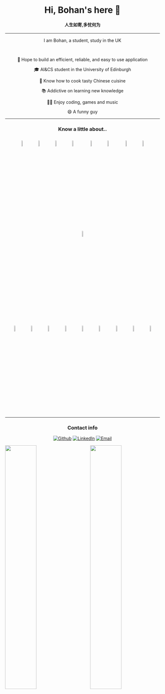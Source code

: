 <link rel="stylesheet" href="https://use.fontawesome.com/releases/v5.15.1/css/all.css" integrity="sha384-vp86vTRFVJgpjF9jiIGPEEqYqlDwgyBgEF109VFjmqGmIY/Y4HV4d3Gp2irVfcrp" crossorigin="anonymous">

<h1 align="center">Hi, Bohan's here 👋</h1>

<h4 align="center">人生如寄,多忧何为 </h4>
<hr border="none">
<p align="center">I am Bohan, a student, study in the UK</p>
<br>
<p align="center">🌟 Hope to build an efficient, reliable, and easy to use application</p>
<p align="center">🎓 AI&CS student in the University of Edinburgh</p>
<p align="center">🔪 Know how to cook tasty Chinese cuisine</p>
<p align="center">📚 Addictive on learning new knowledge</p>
<p align="center">👨‍💻 Enjoy coding, games and music</p>
<p align="center">😄 A funny guy</p>
<hr>
<h3 align="center">Know a little about..</h3>

<p align="center">
<img src="https://simpleicons.org/icons/java.svg" width="7%" style="margin: 10px;"><img src="https://simpleicons.org/icons/python.svg" width="7%" style="margin: 10px;"><img src="https://simpleicons.org/icons/haskell.svg" width="7%" style="margin: 10px;"><img src="https://simpleicons.org/icons/git.svg" width="7%" style="margin: 10px;">
<img src="https://simpleicons.org/icons/bootstrap.svg" width="7%" style="margin: 10px;"><img src="https://simpleicons.org/icons/html5.svg" width="7%" style="margin: 10px;">
<img src="https://simpleicons.org/icons/css3.svg" width="7%" style="margin: 10px;"><img src="https://simpleicons.org/icons/markdown.svg" width="7%" style=" margin: 10px;"><img src="https://simpleicons.org/icons/ubuntu.svg" width="7%" style="margin: 10px;">
</p>

<p align="center">
<img src="https://simpleicons.org/icons/gitlab.svg" width="7%" style="margin: 10px;"><img src="https://simpleicons.org/icons/github.svg" width="7%" style="margin: 10px;"><img src="https://simpleicons.org/icons/pandas.svg" width="7%" style="margin: 10px;"><img src="https://simpleicons.org/icons/numpy.svg" width="7%" style="margin: 10px;"><img src="https://simpleicons.org/icons/amd.svg" width="7%" style="margin: 10px;"><img src="https://simpleicons.org/icons/atom.svg" width="7%" style="margin: 10px;"><img src="https://simpleicons.org/icons/visualstudiocode.svg" width="7%" style="margin: 10px;"><img src="https://simpleicons.org/icons/steam.svg" width="7%" style="margin: 10px;"><img src="https://simpleicons.org/icons/epicgames.svg" width="7%" style="margin: 10px;">
</p>
<hr>
<h3 align="center">Contact info</h3>
 
<p align="center"><a href="https://github.com/xubohan" target="_blank"><img alt="Github" src="https://img.shields.io/badge/GitHub-%2312100E.svg?&style=for-the-badge&logo=Github&logoColor=white" /></a>   <a href="https://www.linkedin.com/in/bohan-xu-b75619145/" target="_blank"><img alt="LinkedIn" src="https://img.shields.io/badge/linkedin-%230077B5.svg?&style=for-the-badge&logo=linkedin&logoColor=white" /></a>   <a href="mailto:xubohan666@gmail.com"><img alt="Email" src="https://img.shields.io/badge/Email-D14836?&style=for-the-badge&logo=Gmail&logoColor=white"/></a></p>

<img align="left" width="45%" src="https://github-readme-stats.vercel.app/api?username=xubohan&show_icons=true&count_private=true&hide_border=true&text_color=008891&icon_color=0f3057&title_color=00587a">
<img align="right" width="45%" src="https://github-readme-stats.vercel.app/api/top-langs/?username=xubohan&layout=compact&title_color=00587a&text_color=008891&hide_border=true">

<!--
**xubohan/xubohan** is a ✨ _special_ ✨ repository because its `README.md` (this file) appears on your GitHub profile.

Here are some ideas to get you started:

- 🔭 I’m currently working on ...
- 🌱 I’m currently learning ...
- 👯 I’m looking to collaborate on ...
- 🤔 I’m looking for help with ...
- 💬 Ask me about ...
- 📫 How to reach me: ...
- 😄 Pronouns: ...
- ⚡ Fun fact: ...
-->
